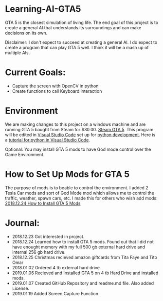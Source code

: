 # Learning-AI-GTA5

GTA 5 is the closest simulation of living life. The end goal of this project is to create a general AI that understands its surroundings and can make decisions on its own.

Disclaimer: I don't expect to succeed at creating a general AI. I do expect to create a program that can play GTA 5 well. I think it will be a mash up of multiple AIs. 

# Current Goals: 
- Capture the screen with OpenCV in python 
- Create functions to call Keyboard interaction

# Environment 
We are making changes to this project on a windows machine and are running GTA 5 baught from Steam for $30.00. [Steam GTA 5](https://store.steampowered.com/app/271590/Grand_Theft_Auto_V/). This program will be edited in [Visual Studio Code](https://code.visualstudio.com/) set up for [python development](https://marketplace.visualstudio.com/items?itemName=ms-python.python). Here is a [tutorial for python in Visual Studio Code](https://code.visualstudio.com/docs/python/python-tutorial). 

Optional: You may install GTA 5 mods to have God mode control over the Game Environment. 

# How to Set Up Mods for GTA 5 
The purpose of mods is to beable to control the environment. I added 2 Tesla Car mods and sort of God Mode mod which allows me to control the traffic, weather, spawn cars, etc. I made this for others who wish add mods: [2018.12.24 How to Install GTA 5 Mods]( https://docs.google.com/document/d/1k3z26HRxOlJ-v-ALhVgJuAP70ht3Ny2YI8Lj5H43o_I/edit?usp=sharing)

# Journal: 
- 2018.12.23 Got interested in project.
- 2018.12.24 Learned how to install GTA 5 mods. Found out that I did not have enought memory with my full 500 gb external hard drive and internal 256 gb hard drive. 
- 2018.12.25 Christmas recieved amazon giftcards from Tita Faye and Tito Omar
- 2018.01.02 Ordered 4 tb external hard drive. 
- 2019.01.06 Recieved and Installed GTA 5 on 4 tb Hard Drive and installed mods. 
- 2019.01.07 Created GitHub Repository and readme.md file. Also added License.
- 2019.01.19 Added Screen Capture Function

